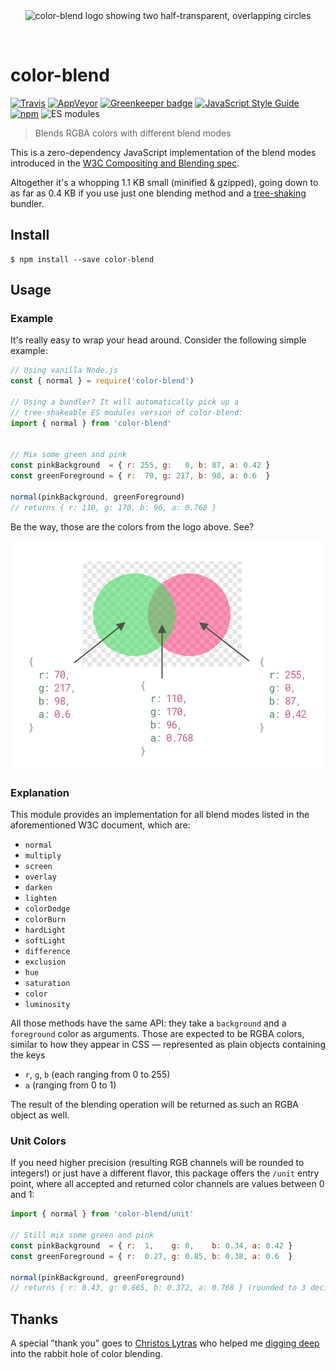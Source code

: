 <div align="center">
  <br>
  <br>

  ![color-blend logo showing two half-transparent, overlapping circles](https://cdn.rawgit.com/Loilo/color-blend/61bf569a/color-blend.svg)

  <br>
</div>

# color-blend

[![Travis](https://img.shields.io/travis/Loilo/color-blend.svg?label=unix&logo=travis)](https://travis-ci.org/Loilo/color-blend)
[![AppVeyor](https://img.shields.io/appveyor/ci/Loilo/color-blend.svg?label=windows&logo=appveyor)](https://ci.appveyor.com/project/Loilo/color-blend)
[![Greenkeeper badge](https://badges.greenkeeper.io/Loilo/color-blend.svg)](https://greenkeeper.io/)
[![JavaScript Style Guide](https://img.shields.io/badge/code_style-standard-brightgreen.svg)](https://standardjs.com)
[![npm](https://img.shields.io/npm/v/color-blend.svg)](https://npmjs.com/package/color-blend)
![ES modules](https://img.shields.io/badge/style-tree--shakeable-green.svg?style=flat&label=esm)

> Blends RGBA colors with different blend modes

This is a zero-dependency JavaScript implementation of the blend modes introduced in the [W3C Compositing and Blending spec](https://www.w3.org/TR/compositing-1/).

Altogether it's a whopping 1.1 KB small (minified & gzipped), going down to as far as 0.4 KB if you use just one blending method and a [tree-shaking](https://en.wikipedia.org/wiki/Tree_shaking) bundler.

## Install
```console
$ npm install --save color-blend
```

## Usage

### Example
It's really easy to wrap your head around. Consider the following simple example:

```js
// Using vanilla Node.js
const { normal } = require('color-blend')

// Using a bundler? It will automatically pick up a
// tree-shakeable ES modules version of color-blend:
import { normal } from 'color-blend'


// Mix some green and pink
const pinkBackground  = { r: 255, g:   0, b: 87, a: 0.42 }
const greenForeground = { r:  70, g: 217, b: 98, a: 0.6  }

normal(pinkBackground, greenForeground)
// returns { r: 110, g: 170, b: 96, a: 0.768 }
```

Be the way, those are the colors from the logo above. See?

![Visual representation of the example code](explanation.png)

### Explanation
This module provides an implementation for all blend modes listed in the aforementioned W3C document, which are:

* `normal`
* `multiply`
* `screen`
* `overlay`
* `darken`
* `lighten`
* `colorDodge`
* `colorBurn`
* `hardLight`
* `softLight`
* `difference`
* `exclusion`
* `hue`
* `saturation`
* `color`
* `luminosity`

All those methods have the same API: they take a `background` and a `foreground` color as arguments.
Those are expected to be RGBA colors, similar to how they appear in CSS — represented as plain objects containing the keys

* `r`, `g`, `b` (each ranging from 0 to 255)
* `a` (ranging from 0 to 1)

The result of the blending operation will be returned as such an RGBA object as well.

### Unit Colors
If you need higher precision (resulting RGB channels will be rounded to integers!) or just have a different flavor, this package offers the `/unit` entry point, where all accepted and returned color channels are values between 0 and 1:

```javascript
import { normal } from 'color-blend/unit'

// Still mix some green and pink
const pinkBackground  = { r:  1,    g: 0,    b: 0.34, a: 0.42 }
const greenForeground = { r:  0.27, g: 0.85, b: 0.38, a: 0.6  }

normal(pinkBackground, greenForeground)
// returns { r: 0.43, g: 0.665, b: 0.372, a: 0.768 } (rounded to 3 decimals for brevity)
```

## Thanks
A special "thank you" goes to [Christos Lytras](https://github.com/clytras) who helped me [digging deep](https://stackoverflow.com/questions/40796852/mix-two-non-opaque-colors-with-hue-blend-mode) into the rabbit hole of color blending.
